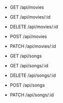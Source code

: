 - GET /api/movies
- GET /api/movies/:id
- DELETE /api/movies/:id
- POST /api/movies
- PATCH /api/movies/:id


- GET /api/songs
- GET /api/songs/:id
- DELETE /api/songs/:id
- POST /api/songs
- PATCH /api/songs/:id
